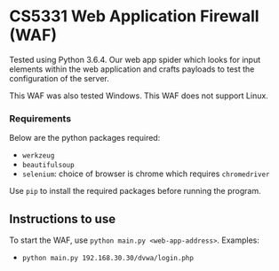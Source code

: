 # CS5331 Web Application Firewall (WAF)

Tested using Python 3.6.4. Our web app spider which looks for input elements within the web application 
and crafts payloads to test the configuration of the server.  

This WAF was also tested Windows. This WAF does not support Linux.

### Requirements
Below are the python packages required:
* `werkzeug`
* `beautifulsoup`
* `selenium`: choice of browser is chrome which requires `chromedriver`


Use `pip` to install the required packages before running the program.

## Instructions to use
To start the WAF, use `python main.py <web-app-address>`. Examples:
* `python main.py 192.168.30.30/dvwa/login.php`
